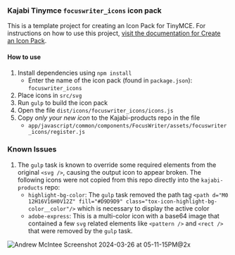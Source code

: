 ### Kajabi Tinymce `focuswriter_icons` icon pack

This is a template project for creating an Icon Pack for TinyMCE. For instructions on how to use this project, [visit the documentation for Create an Icon Pack](https://www.tiny.cloud/docs/tinymce/latest/creating-an-icon-pack/).

#### How to use

1. Install dependencies using `npm install`
   - Enter the name of the icon pack (found in `package.json`): `focuswriter_icons`
1. Place icons in `src/svg`
1. Run `gulp` to build the icon pack
1. Open the file `dist/icons/focuswriter_icons/icons.js`
1. Copy _only your new icon_ to the Kajabi-products repo in the file
   - `app/javascript/common/components/FocusWriter/assets/focuswriter_icons/register.js`

### Known Issues

1. The `gulp` task is known to override some required elements from the original `<svg />`, causing the output icon to appear broken. The following icons were not copied from this repo directly into the `kajabi-products` repo:
   - `highlight-bg-color`: The `gulp` task removed the path tag `<path d="M0 12H16V16H0V12Z" fill="#D9D9D9" class="tox-icon-highlight-bg-color__color"/>` which is necessary to display the active color
   - `adobe-express`: This is a multi-color icon with a base64 image that contained a few `svg` related elements like `<pattern />` and `<rect />` that were removed by the `gulp` task.

![Andrew McIntee Screenshot 2024-03-26 at 05-11-15PM@2x](https://github.com/Kajabi/tinymce-focuswriter-icons-pack/assets/565743/ef89b898-3e29-414a-be14-a815f1298744)
